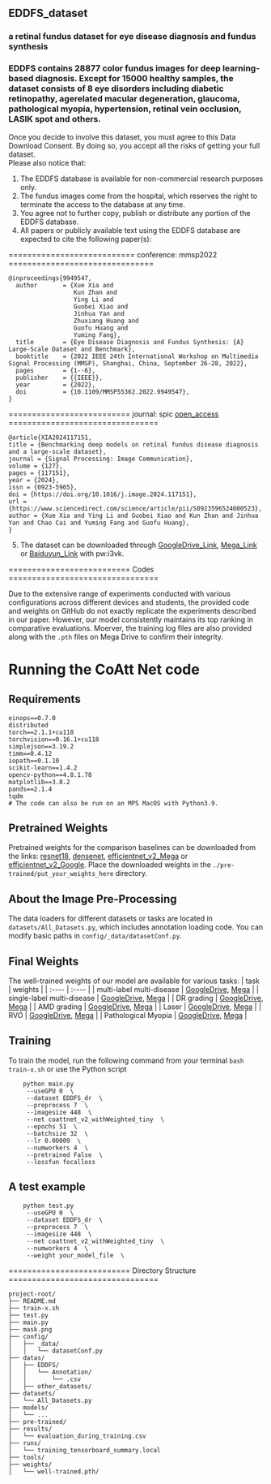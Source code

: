 ## EDDFS_dataset
### a retinal fundus dataset for eye disease diagnosis and fundus synthesis  
### EDDFS contains 28877 color fundus images for deep learning-based diagnosis. Except for 15000 healthy samples, the dataset consists of 8 eye disorders including diabetic retinopathy, agerelated macular degeneration, glaucoma, pathological myopia, hypertension, retinal vein occlusion, LASIK spot and others. 

Once you decide to involve this dataset, you must agree to this Data Download Consent. By doing so, you accept all the risks of getting your full dataset.  
Please also notice that:  
1. The EDDFS database is available for non-commercial research purposes only.   
2. The fundus images come from the hospital, which reserves the right to terminate the access to the database at any time.  
3. You agree not to further copy, publish or distribute any portion of the EDDFS database.  
4. All papers or publicly available text using the EDDFS database are expected to cite the following paper(s):   

=========================== conference: mmsp2022 ===============================
```
@inproceedings{9949547,  
  author       = {Xue Xia and  
                  Kun Zhan and  
                  Ying Li and  
                  Guobei Xiao and  
                  Jinhua Yan and  
                  Zhuxiang Huang and  
                  Guofu Huang and  
                  Yuming Fang},  
  title        = {Eye Disease Diagnosis and Fundus Synthesis: {A} Large-Scale Dataset and Benchmark},  
  booktitle    = {2022 IEEE 24th International Workshop on Multimedia Signal Processing (MMSP), Shanghai, China, September 26-28, 2022},
  pages        = {1--6},  
  publisher    = {{IEEE}},  
  year         = {2022},  
  doi          = {10.1109/MMSP55362.2022.9949547},  
}  
```
========================== journal: spic [open_access](https://www.sciencedirect.com/science/article/pii/S0923596524000523) ================================

<!--The updated network is published online with the trained model available on mega drive : [multi-label_multi-disease](https://mega.nz/folder/R8UWFALB#qWSSJB6ToQOT6XLEWOohLA), [single-label_multi-disease](https://mega.nz/folder/ZwlhjTCb#j2tIDQuAUMMhGawjTwiAZw) and [single-label_single-disease](https://mega.nz/folder/Aw1ikRIY#pjZ_znNf70IHfk3Tveb-bQ).
The above link contains ```.pth``` files trained on ResNet, ResNeXT, EfficientNet, DenseNet, Inception, DNN and ours (xxxx_parallelnet_v2_xxxx.pth).-->

```
@article{XIA2024117151,
title = {Benchmarking deep models on retinal fundus disease diagnosis and a large-scale dataset},
journal = {Signal Processing: Image Communication},
volume = {127},
pages = {117151},
year = {2024},
issn = {0923-5965},
doi = {https://doi.org/10.1016/j.image.2024.117151},
url = {https://www.sciencedirect.com/science/article/pii/S0923596524000523},
author = {Xue Xia and Ying Li and Guobei Xiao and Kun Zhan and Jinhua Yan and Chao Cai and Yuming Fang and Guofu Huang},
}
```


5. The dataset can be downloaded through [GoogleDrive_Link](https://drive.google.com/file/d/14haq2HifMv8rguGr8zUq8hM0TOblMzow/view?usp=drive_link), [Mega_Link](https://mega.nz/file/gkc0wYoC#6Cl-Pmx6y_jsT0wO-bDvOtcjMnmHzAryBuNXyQunGSY) or [Baiduyun_Link](https://pan.baidu.com/s/19l1ruIZ6VGcLqoEpz1PzTQ?pwd=i3vk) with pw:i3vk.


========================== Codes ================================

Due to the extensive range of experiments conducted with various configurations across different devices and students, the provided code and weights on GitHub do not exactly replicate the experiments described in our paper. However, our model consistently maintains its top ranking in comparative evaluations. Moerver, the training log files are also provided along with the ```.pth``` files on Mega Drive to confirm their integrity.

# Running the CoAtt Net code
## Requirements
```
einops==0.7.0
distributed
torch==2.1.1+cu118
torchvision==0.16.1+cu118
simplejson==3.19.2
timm==0.4.12
iopath==0.1.10
scikit-learn==1.4.2
opencv-python==4.8.1.78
matplotlib==3.8.2
pands==2.1.4
tqdm
# The code can also be run on an MPS MacOS with Python3.9.
```

## Pretrained Weights
Pretrained weights for the comparison baselines can be downloaded from the links: [resnet18](https://download.pytorch.org/models/resnet18-5c106cde.pth), [densenet](https://download.pytorch.org/models/densenet121-a639ec97.pth), [efficientnet_v2_Mega](https://mega.nz/folder/w10SQJoL#07gP-1FxQXEMRuZDS_4dLQ) or [efficientnet_v2_Google](https://drive.google.com/drive/folders/1FAKKjmmFV6kmgn5gl6PH8MMDd-kykcY5?usp=drive_link). Place the downloaded weights in the ```./pre-trained/put_your_weights_here``` directory.

## About the Image Pre-Processing
The data loaders for different datasets or tasks are located in ```datasets/All_Datasets.py```, which includes annotation loading code. You can modify basic paths in ```config/_data/datasetConf.py```.

## Final Weights
The well-trained weights of our model are available for various tasks:
|  task   | weights  | 
|  :----  | :----  |
| multi-label multi-disease  | [GoogleDrive](https://drive.google.com/drive/folders/1gMn3XW4r41KHvXWjUdluL8_S2yVJrcSP?usp=drive_link), [Mega](https://mega.nz/folder/R0kGVKqJ#Ni-vTsfCBq5UVowOsAS_xg) |
| single-label multi-disease  | [GoogleDrive](https://drive.google.com/drive/folders/1Yqf9NYFlzh34bsGHJbL9loVkqFfLhOd2?usp=drive_link), [Mega](https://mega.nz/folder/Igcz1BwY#DHMoZiVPyMvCsaf30BQvTw) |
| DR grading  | [GoogleDrive](https://drive.google.com/drive/folders/1zBND3aKJmJ1qagkZkufGeJOnljnP7nTH?usp=drive_link), [Mega](https://mega.nz/folder/gk1yFYBL#IbzsbWKs4sFCfjvDCveFrw) |
| AMD grading  | [GoogleDrive](https://drive.google.com/drive/folders/1MP6rVbfoJVNywtJ9L4rNBg_ZsgX6S4pW?usp=drive_link), [Mega](https://mega.nz/folder/BgNnXaIK#TWhoxQ5MqSxQaUDOchpJkA) |
| Laser  | [GoogleDrive](https://drive.google.com/drive/folders/1f0StXgZaXBRS1HyZ89walFtMcHu6cP09?usp=drive_link), [Mega](https://mega.nz/folder/M1VinLSa#ubKOtW3OgOYXw6r4R3h6yg)  |
| RVO  | [GoogleDrive](https://drive.google.com/drive/folders/15k58E2ZLWb3QHQKceej7BWXfXzZ25fod?usp=drive_link), [Mega](https://mega.nz/folder/89sjmRiQ#_3dXCtRoGRU-hML5tplPVQ) |
| Pathological Myopia | [GoogleDrive](https://drive.google.com/drive/folders/1GSwGm0o8GC-SvYcSscVGEE-JcxQbX3fp?usp=drive_link), [Mega](https://mega.nz/folder/4p1ijTxR#uRV9Pa98OqacDIchk05omg) |
<!--| Hypertension Retinopathy | [GoogleDrive](), [Mega]() |-->

<!--moreover, all comparison weights including ours are available [in Mega](https://mega.nz/folder/Jk1gRThZ#wxFjbVdZOql99UZWvZ2lcA)-->

## Training
To train the model, run the following command from your terminal
```bash train-x.sh```
or use the Python script
```
    python main.py
     --useGPU 0  \
     --dataset EDDFS_dr  \
     --preprocess 7  \
     --imagesize 448  \
     --net coattnet_v2_withWeighted_tiny  \
     --epochs 51  \
     --batchsize 32  \
     --lr 0.00009  \
     --numworkers 4  \
     --pretrained False  \
     --lossfun focalloss
```

## A test example
```
    python test.py
     --useGPU 0  \
     --dataset EDDFS_dr  \
     --preprocess 7  \
     --imagesize 448  \
     --net coattnet_v2_withWeighted_tiny  \
     --numworkers 4  \
     --weight your_model_file  \
```
========================== Directory Structure ================================
```
project-root/
├── README.md
├── train-x.sh
├── test.py
├── main.py
├── mask.png
├── config/
│   ├── _data/
│   │   └── datasetConf.py
├── datas/
│   ├── EDDFS/
│   │   └── Annotation/
│   │       └── .csv
│   ├── other_datasets/
├── datasets/
│   └── All_Datasets.py
├── models/
│   └── ...
├── pre-trained/
├── results/
│   └── evaluation_during_training.csv
├── runs/
│   └── training_tensorboard_summary.local
├── tools/
├── weights/
│   └── well-trained.pth/
```
